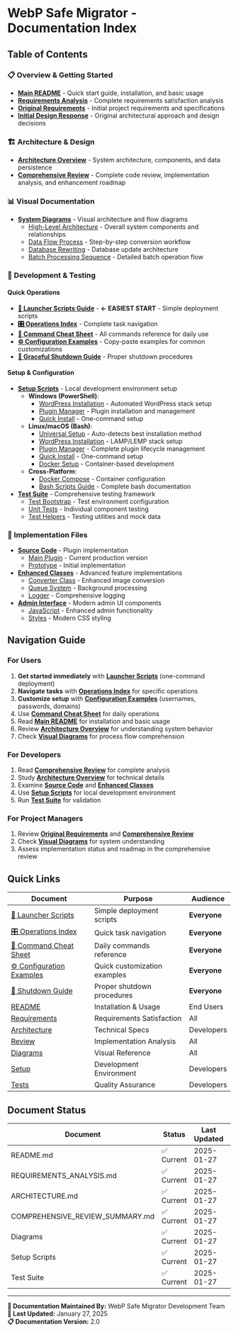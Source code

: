 # WebP Safe Migrator - Documentation Index

## Table of Contents

### 📋 Overview & Getting Started
- **[Main README](../README.md)** - Quick start guide, installation, and basic usage
- **[Requirements Analysis](REQUIREMENTS_ANALYSIS.md)** - Complete requirements satisfaction analysis
- **[Original Requirements](prompt.1.txt)** - Initial project requirements and specifications
- **[Initial Design Response](response.1.txt)** - Original architectural approach and design decisions

### 🏗️ Architecture & Design
- **[Architecture Overview](ARCHITECTURE.md)** - System architecture, components, and data persistence
- **[Comprehensive Review](COMPREHENSIVE_REVIEW_SUMMARY.md)** - Complete code review, implementation analysis, and enhancement roadmap

### 📊 Visual Documentation
- **[System Diagrams](diagrams/)** - Visual architecture and flow diagrams
  - [High-Level Architecture](diagrams/high-level.svg) - Overall system components and relationships
  - [Data Flow Process](diagrams/data-flow.svg) - Step-by-step conversion workflow
  - [Database Rewriting](diagrams/db-rewrite.svg) - Database update architecture
  - [Batch Processing Sequence](diagrams/sequence-batch.svg) - Detailed batch operation flow

### 🔧 Development & Testing

#### Quick Operations
- **[🚀 Launcher Scripts Guide](LAUNCHER_SCRIPTS.md)** - **← EASIEST START** - Simple deployment scripts
- **[🎛️ Operations Index](../setup/OPERATIONS_INDEX.md)** - Complete task navigation
- **[🎯 Command Cheat Sheet](../setup/COMMAND_CHEAT_SHEET.md)** - All commands reference for daily use
- **[⚙️ Configuration Examples](../setup/CONFIG_EXAMPLES.md)** - Copy-paste examples for common customizations
- **[🛑 Graceful Shutdown Guide](../setup/GRACEFUL_SHUTDOWN.md)** - Proper shutdown procedures

#### Setup & Configuration
- **[Setup Scripts](../setup/)** - Local development environment setup
  - **Windows (PowerShell)**:
    - [WordPress Installation](../setup/install-wordpress.ps1) - Automated WordPress stack setup
    - [Plugin Manager](../setup/plugin-manager.ps1) - Plugin installation and management
    - [Quick Install](../setup/quick-install.ps1) - One-command setup
  - **Linux/macOS (Bash)**:
    - [Universal Setup](../setup/setup.sh) - Auto-detects best installation method
    - [WordPress Installation](../setup/install-wordpress.sh) - LAMP/LEMP stack setup
    - [Plugin Manager](../setup/plugin-manager.sh) - Complete plugin lifecycle management
    - [Quick Install](../setup/quick-install.sh) - One-command setup
    - [Docker Setup](../setup/docker-setup.sh) - Container-based development
  - **Cross-Platform**:
    - [Docker Compose](../setup/docker-compose.yml) - Container configuration
    - [Bash Scripts Guide](../setup/BASH_SCRIPTS_GUIDE.md) - Complete bash documentation
- **[Test Suite](../tests/)** - Comprehensive testing framework
  - [Test Bootstrap](../tests/bootstrap.php) - Test environment configuration
  - [Unit Tests](../tests/unit/) - Individual component testing
  - [Test Helpers](../tests/helpers/) - Testing utilities and mock data

### 📁 Implementation Files
- **[Source Code](../src/)** - Plugin implementation
  - [Main Plugin](../src/webp-safe-migrator.php) - Current production version
  - [Prototype](../src/webp-safe-migrator-prototype.php) - Initial implementation
- **[Enhanced Classes](../includes/)** - Advanced feature implementations
  - [Converter Class](../includes/class-webp-migrator-converter.php) - Enhanced image conversion
  - [Queue System](../includes/class-webp-migrator-queue.php) - Background processing
  - [Logger](../includes/class-webp-migrator-logger.php) - Comprehensive logging
- **[Admin Interface](../admin/)** - Modern admin UI components
  - [JavaScript](../admin/js/admin.js) - Enhanced admin functionality
  - [Styles](../admin/css/admin.css) - Modern CSS styling

## Navigation Guide

### For Users
1. **Get started immediately** with **[Launcher Scripts](LAUNCHER_SCRIPTS.md)** (one-command deployment)
2. **Navigate tasks** with **[Operations Index](../setup/OPERATIONS_INDEX.md)** for specific operations
3. **Customize setup** with **[Configuration Examples](../setup/CONFIG_EXAMPLES.md)** (usernames, passwords, domains)
4. Use **[Command Cheat Sheet](../setup/COMMAND_CHEAT_SHEET.md)** for daily operations
5. Read **[Main README](../README.md)** for installation and basic usage
6. Review **[Architecture Overview](ARCHITECTURE.md)** for understanding system behavior
7. Check **[Visual Diagrams](diagrams/)** for process flow comprehension

### For Developers
1. Read **[Comprehensive Review](COMPREHENSIVE_REVIEW_SUMMARY.md)** for complete analysis
2. Study **[Architecture Overview](ARCHITECTURE.md)** for technical details
3. Examine **[Source Code](../src/)** and **[Enhanced Classes](../includes/)**
4. Use **[Setup Scripts](../setup/)** for local development environment
5. Run **[Test Suite](../tests/)** for validation

### For Project Managers
1. Review **[Original Requirements](prompt.1.txt)** and **[Comprehensive Review](COMPREHENSIVE_REVIEW_SUMMARY.md)**
2. Check **[Visual Diagrams](diagrams/)** for system understanding
3. Assess implementation status and roadmap in the comprehensive review

## Quick Links

| Document | Purpose | Audience |
|----------|---------|----------|
| [🚀 Launcher Scripts](LAUNCHER_SCRIPTS.md) | Simple deployment scripts | **Everyone** |
| [🎛️ Operations Index](../setup/OPERATIONS_INDEX.md) | Quick task navigation | **Everyone** |
| [🎯 Command Cheat Sheet](../setup/COMMAND_CHEAT_SHEET.md) | Daily commands reference | **Everyone** |
| [⚙️ Configuration Examples](../setup/CONFIG_EXAMPLES.md) | Quick customization examples | **Everyone** |
| [🛑 Shutdown Guide](../setup/GRACEFUL_SHUTDOWN.md) | Proper shutdown procedures | **Everyone** |
| [README](../README.md) | Installation & Usage | End Users |
| [Requirements](REQUIREMENTS_ANALYSIS.md) | Requirements Satisfaction | All |
| [Architecture](ARCHITECTURE.md) | Technical Specs | Developers |
| [Review](COMPREHENSIVE_REVIEW_SUMMARY.md) | Implementation Analysis | All |
| [Diagrams](diagrams/) | Visual Reference | All |
| [Setup](../setup/) | Development Environment | Developers |
| [Tests](../tests/) | Quality Assurance | Developers |

## Document Status

| Document | Status | Last Updated | Version |
|----------|--------|--------------|---------|
| README.md | ✅ Current | 2025-01-27 | v2.0 |
| REQUIREMENTS_ANALYSIS.md | ✅ Current | 2025-01-27 | v1.0 |
| ARCHITECTURE.md | ✅ Current | 2025-01-27 | v2.0 |
| COMPREHENSIVE_REVIEW_SUMMARY.md | ✅ Current | 2025-01-27 | v1.0 |
| Diagrams | ✅ Current | 2025-01-27 | v1.0 |
| Setup Scripts | ✅ Current | 2025-01-27 | v1.0 |
| Test Suite | ✅ Current | 2025-01-27 | v1.0 |

---

**📖 Documentation Maintained By:** WebP Safe Migrator Development Team  
**🔄 Last Updated:** January 27, 2025  
**📋 Documentation Version:** 2.0

